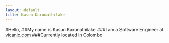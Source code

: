 ```yaml
---
layout: default
title: Kasun Karunathilake
---
```


#Hello,
##My name is Kasun Karunathilake
###I am a Software Engineer at [vicanic.com](http://www.vocanic.com/)
###Currently located in Colombo
